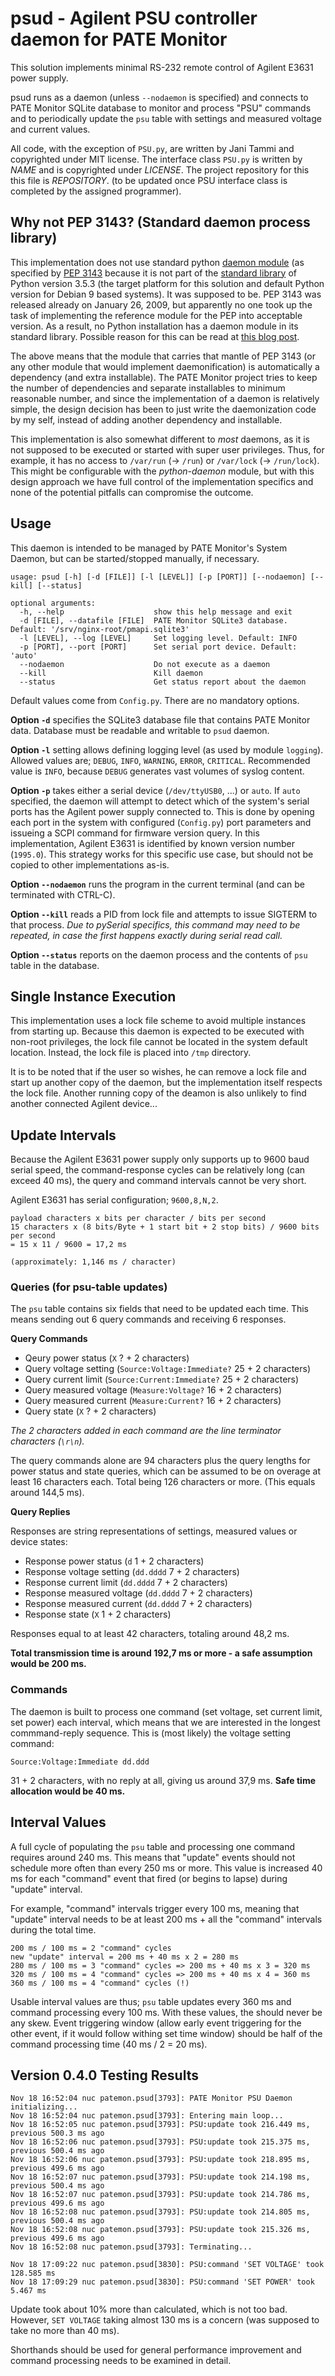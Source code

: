 # psud - Agilent PSU controller daemon for PATE Monitor

This solution implements minimal RS-232 remote control of Agilent E3631 power supply.

psud runs as a daemon (unless `--nodaemon` is specified) and connects to PATE Monitor SQLite database to monitor and process "PSU" commands and to periodically update the `psu` table with settings and measured voltage and current values.

All code, with the exception of `PSU.py`, are written by Jani Tammi and copyrighted under MIT license. The interface class `PSU.py` is written by *NAME* and is copyrighted under *LICENSE*. The project repository for this this file is *REPOSITORY*. (to be updated once PSU interface class is completed by the assigned programmer).

## Why not PEP 3143? (Standard daemon process library)

This implementation does not use standard python [daemon module](https://pypi.org/project/python-daemon/) (as specified by [PEP 3143](https://www.python.org/dev/peps/pep-3143/) because it is not part of the [standard library](https://docs.python.org/3/library/) of Python version 3.5.3 (the target platform for this solution and default Python version for Debian 9 based systems). It was supposed to be. PEP 3143 was released already on January 26, 2009, but apparently no one took up the task of implementing the reference module for the PEP into acceptable version. As a result, no Python installation has a daemon module in its standard library. Possible reason for this can be read at [this blog post](https://dpbl.wordpress.com/2017/02/12/a-tutorial-on-python-daemon/).

The above means that the module that carries that mantle of PEP 3143 (or any other module that would implement daemonification) is automatically a dependency (and extra installable). The PATE Monitor project tries to keep the number of dependencies and separate installables to minimum reasonable number, and since the implementation of a daemon is relatively simple, the design decision has been to just write the daemonization code by my self, instead of adding another dependency and installable.

This implementation is also somewhat different to *most* daemons, as it is not supposed to be executed or started with super user privileges. Thus, for example, it has no access to `/var/run` (-> `/run`) or `/var/lock` (-> `/run/lock`). This might be configurable with the *python-daemon* module, but with this design approach we have full control of the implementation specifics and none of the potential pitfalls can compromise the outcome.

## Usage

This daemon is intended to be managed by PATE Monitor's System Daemon, but can be started/stopped manually, if necessary.

    usage: psud [-h] [-d [FILE]] [-l [LEVEL]] [-p [PORT]] [--nodaemon] [--kill] [--status]

    optional arguments:
      -h, --help                    show this help message and exit
      -d [FILE], --datafile [FILE]  PATE Monitor SQLite3 database. Default: '/srv/nginx-root/pmapi.sqlite3'
      -l [LEVEL], --log [LEVEL]     Set logging level. Default: INFO
      -p [PORT], --port [PORT]      Set serial port device. Default: 'auto'
      --nodaemon                    Do not execute as a daemon
      --kill                        Kill daemon
      --status                      Get status report about the daemon

Default values come from `Config.py`. There are no mandatory options.

**Option `-d`** specifies the SQLite3 database file that contains PATE Monitor data. Database must be readable and writable to `psud` daemon.

**Option `-l`** setting allows defining logging level (as used by module `logging`). Allowed values are; `DEBUG`, `INFO`, `WARNING`, `ERROR`, `CRITICAL`. Recommended value is `INFO`, because `DEBUG` generates vast volumes of syslog content.

**Option `-p`** takes either a serial device (`/dev/ttyUSB0`, ...) or `auto`. If `auto` specified, the daemon will attempt to detect which of the system's serial ports has the Agilent power supply connected to. This is done by opening each port in the system with configured (`Config.py`) port parameters and issueing a SCPI command for firmware version query. In this implementation, Agilent E3631 is identified by known version number (`1995.0`). This strategy works for this specific use case, but should not be copied to other implementations as-is.

**Option `--nodaemon`** runs the program in the current terminal (and can be terminated with CTRL-C).

**Option `--kill`** reads a PID from lock file and attempts to issue SIGTERM to that process. *Due to pySerial specifics, this command may need to be repeated, in case the first happens exactly during serial read call.*

**Option `--status`** reports on the daemon process and the contents of `psu` table in the database.

## Single Instance Execution

This implementation uses a lock file scheme to avoid multiple instances from starting up. Because this daemon is expected to be executed with non-root privileges, the lock file cannot be located in the system default location. Instead, the lock file is placed into `/tmp` directory.

It is to be noted that if the user so wishes, he can remove a lock file and start up another copy of the daemon, but the implementation itself respects the lock file. Another running copy of the deamon is also unlikely to find another connected Agilent device...

## Update Intervals

Because the Agilent E3631 power supply only supports up to 9600 baud serial speed, the command-response cycles can be relatively long (can exceed 40 ms), the query and command intervals cannot be very short.

Agilent E3631 has serial configuration; `9600,8,N,2`.

    payload characters x bits per character / bits per second
    15 characters x (8 bits/Byte + 1 start bit + 2 stop bits) / 9600 bits per second
    = 15 x 11 / 9600 = 17,2 ms

    (approximately: 1,146 ms / character)

### Queries (for psu-table updates)

The `psu` table contains six fields that need to be updated each time. This means sending out 6 query commands and receiving 6 responses.

**Query Commands**

 - Qeury power status (`X` ? + 2 characters)
 - Query voltage setting (`Source:Voltage:Immediate?` 25 + 2 characters)
 - Query current limit (`Source:Current:Immediate?` 25 + 2 characters)
 - Query measured voltage (`Measure:Voltage?` 16 + 2 characters)
 - Query measured current (`Measure:Current?` 16 + 2 characters)
 - Query state (`X` ? + 2 characters)

*The 2 characters added in each command are the line terminator characters (`\r\n`).*

The query commands alone are 94 characters plus the query lengths for power status and state queries, which can be assumed to be on overage at least 16 characters each. Total being 126 characters or more. (This equals around 144,5 ms).

**Query Replies**

Responses are string representations of settings, measured values or device states:

 - Response power status (`d` 1 + 2 characters)
 - Response voltage setting (`dd.dddd` 7 + 2 characters)
 - Response current limit (`dd.dddd` 7 + 2 characters)
 - Response measured voltage (`dd.dddd` 7 + 2 characters)
 - Response measured current (`dd.dddd` 7 + 2 characters)
 - Response state (`X` 1 + 2 characters)

Responses equal to at least 42 characters, totaling around 48,2 ms.

**Total transmission time is around 192,7 ms or more - a safe assumption would be 200 ms.**

### Commands

The daemon is built to process one command (set voltage, set current limit, set power) each interval, which means that we are interested in the longest commmand-reply sequence. This is (most likely) the voltage setting command:

    Source:Voltage:Immediate dd.ddd

31 + 2 characters, with no reply at all, giving us around 37,9 ms. **Safe time allocation would be 40 ms.**

## Interval Values

A full cycle of populating the `psu` table and processing one command requires around 240 ms. This means that "update" events should not schedule more often than every 250 ms or more. This value is increased 40 ms for each "command" event that fired (or begins to lapse) during "update" interval.

For example, "command" intervals trigger every 100 ms, meaning that "update" interval needs to be at least 200 ms + all the "command" intervals during the total time.

    200 ms / 100 ms = 2 "command" cycles
    new "update" interval = 200 ms + 40 ms x 2 = 280 ms
    280 ms / 100 ms = 3 "command" cycles => 200 ms + 40 ms x 3 = 320 ms
    320 ms / 100 ms = 4 "command" cycles => 200 ms + 40 ms x 4 = 360 ms
    360 ms / 100 ms = 4 "command" cycles (!)

Usable interval values are thus; `psu` table updates every 360 ms and command processing every 100 ms. With these values, the should never be any skew. Event triggering window (allow early event triggering for the other event, if it would follow withing set time window) should be half of the command processing time (40 ms / 2 = 20 ms).

## Version 0.4.0 Testing Results

    Nov 18 16:52:04 nuc patemon.psud[3793]: PATE Monitor PSU Daemon initializing...
    Nov 18 16:52:04 nuc patemon.psud[3793]: Entering main loop...
    Nov 18 16:52:05 nuc patemon.psud[3793]: PSU:update took 216.449 ms, previous 500.3 ms ago
    Nov 18 16:52:06 nuc patemon.psud[3793]: PSU:update took 215.375 ms, previous 500.4 ms ago
    Nov 18 16:52:06 nuc patemon.psud[3793]: PSU:update took 218.895 ms, previous 499.6 ms ago
    Nov 18 16:52:07 nuc patemon.psud[3793]: PSU:update took 214.198 ms, previous 500.4 ms ago
    Nov 18 16:52:07 nuc patemon.psud[3793]: PSU:update took 214.786 ms, previous 499.6 ms ago
    Nov 18 16:52:08 nuc patemon.psud[3793]: PSU:update took 214.805 ms, previous 500.4 ms ago
    Nov 18 16:52:08 nuc patemon.psud[3793]: PSU:update took 215.326 ms, previous 499.6 ms ago
    Nov 18 16:52:08 nuc patemon.psud[3793]: Terminating...

    Nov 18 17:09:22 nuc patemon.psud[3830]: PSU:command 'SET VOLTAGE' took 128.585 ms
    Nov 18 17:09:29 nuc patemon.psud[3830]: PSU:command 'SET POWER' took 5.467 ms

Update took about 10% more than calculated, which is not too bad. However, `SET VOLTAGE` taking almost 130 ms is a concern (was supposed to take no more than 40 ms).

Shorthands should be used for general performance improvement and command processing needs to be examined in detail.

